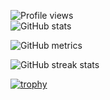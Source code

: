 
![Profile views](https://gpvc.arturio.dev/GabiRP)  
![GitHub stats](https://github-readme-stats.vercel.app/api?username=GabiRP&show_icons=true)  

![GitHub metrics](https://metrics.lecoq.io/GabiRP)  

![GitHub streak stats](https://github-readme-streak-stats.herokuapp.com/?user=GabiRP)  

[![trophy](https://github-profile-trophy.vercel.app/?username=GabiRP)](https://github.com/ryo-ma/github-profile-trophy)
